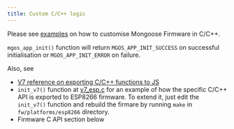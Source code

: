 ```yaml
---
title: Custom C/C++ logic
---
```


Please see
[examples](https://github.com/cesanta/mongoose-os/tree/master/fw/examples)
on how to customise Mongoose Firmware in C/C++.

`mgos_app_init()` function will return `MGOS_APP_INIT_SUCCESS` on successful
initialisation or `MGOS_APP_INIT_ERROR` on failure.

Also, see
- [V7 reference on exporting C/C++ functions to
  JS](https://docs.cesanta.com/v7/#_call_c_c_function_from_javascript)
- `init_v7()` function at
  [v7_esp.c](https://github.com/cesanta/mongoose-os/blob/master/fw/platforms/esp8266/user/v7_esp.c)
  for an example of how the specific C/C++ API is exported to ESP8266 firmware. To
  extend it, just edit the `init_v7()` function and rebuild the firmare by running
  `make` in `fw/platforms/esp8266` directory.
- Firmware C API section below
